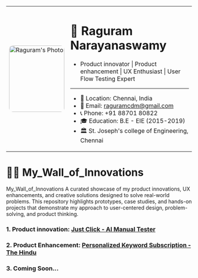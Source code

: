 <table>
  <tr>
    <td>
      <img src="https://github.com/Raguram-N/Hello/blob/main/Pic__.jpg" width="150" height="180" style="border-radius:10px;" alt="Raguram's Photo" />
    </td>
    <td>


# 💼 Raguram Narayanaswamy
* Product innovator | Product enhancement | UX Enthusiast | User Flow Testing Expert
---
* 📍 Location: Chennai, India
* 📧 Email: [raguramcdm@gmail.com](mailto:raguramcdm@gmail.com)
* 📞 Phone: +91 88701 80822
* 🎓 Education: B.E - EIE (2015-2019)
* 🏛️ St. Joseph's college of Engineering, Chennai

 </tr>
</table>

# 🧑‍💻 My_Wall_of_Innovations
My_Wall_of_Innovations A curated showcase of my product innovations, UX enhancements, and creative solutions designed to solve real-world problems. This repository highlights prototypes, case studies, and hands-on projects that demonstrate my approach to user-centered design, problem-solving, and product thinking.

### 1. Product innovation: [Just Click - AI Manual Tester](https://github.com/Raguram-N/AI_Manual_Tester/blob/main/README.md)
### 2. Product Enhancement: [Personalized Keyword Subscription - The Hindu](https://github.com/Raguram-N/The_Hindu/blob/main/README.md)
### 3. Coming Soon...


